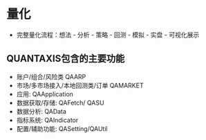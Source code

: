 # 量化
* 完整量化流程：想法 - 分析 - 策略 - 回测 - 模拟 - 实盘 - 可视化展示
## QUANTAXIS包含的主要功能
* 账户/组合/风险类  QAARP
* 市场/多市场接入/本地回测类/订单 QAMARKET
* 应用: QAApplication
* 数据获取/存储: QAFetch/ QASU
* 数据分析: QAData
* 指标系统: QAIndicator
* 配置/辅助功能: QASetting/QAUtil